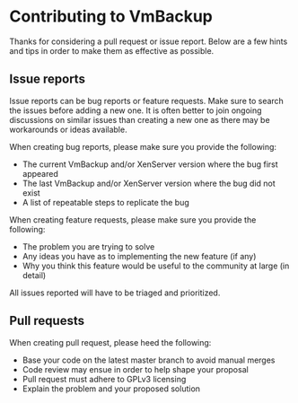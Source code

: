 Contributing to VmBackup
========================

Thanks for considering a pull request or issue report.  Below are a
few hints and tips in order to make them as effective as possible.

Issue reports
-------------

Issue reports can be bug reports or feature requests.  Make sure to
search the issues before adding a new one.  It is often better to
join ongoing discussions on similar issues than creating a new one
as there may be workarounds or ideas available.

When creating bug reports, please make sure you provide the following:

* The current VmBackup and/or XenServer version where the bug first appeared
* The last VmBackup and/or XenServer version where the bug did not exist
* A list of repeatable steps to replicate the bug

When creating feature requests, please make sure you provide the following:

* The problem you are trying to solve
* Any ideas you have as to implementing the new feature (if any)
* Why you think this feature would be useful to the community at large (in detail)

All issues reported will have to be triaged and prioritized.

Pull requests
-------------

When creating pull request, please heed the following:

* Base your code on the latest master branch to avoid manual merges
* Code review may ensue in order to help shape your proposal
* Pull request must adhere to GPLv3 licensing
* Explain the problem and your proposed solution
